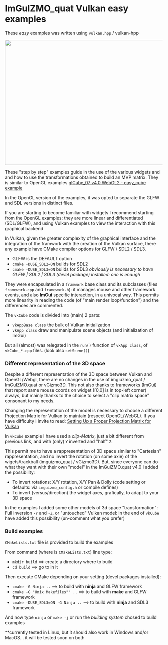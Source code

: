 # ImGuIZMO_quat Vulkan easy examples
These *easy* examples was written using `vulkan.hpp` / vulkan-hpp 

<p align="center"><a href="https://brutpitt.github.io/myRepos/imGuIZMO/example/WebGL/wglCubeExample.html"> 
<img width="640" height="400" src="https://brutpitt.github.io/myRepos/imGuIZMO/screenshots/cube_ex.png"></a>
</p>

These "step by step" examples guide in the use of the various widgets and and how to use the transformations obtained to build an MVP matrix.
They is similar to OpenGL examples [glCube_07 v4.0 WebGL2 - easy_cube example](https://brutpitt.github.io/myRepos/imGuIZMO/example/WebGL/wglCubeExample.html)


In the OpenGL version of the examples, it was opted to separate the GLFW and SDL versions in distinct files.

If you are starting to become familiar with widgets I recommend starting from the OpenGL examples: they are more linear and differentiated (SDL/GLFW), and using Vulkan examples to view the interaction with this graphical backend

In Vulkan, given the greater complexity of the graphical interface and the integration of the framwork with the creation of the Vulkan surface, there any example have CMake compiler options for GLFW / SDL2 / SDL3.
- GLFW is the DEFAULT option
- `cmake -DUSE_SDL2=ON` builds for SDL2
- `cmake -DUSE_SDL3=ON` builds for SDL3
*obviously is necessary to have GLFW | SDL2 | SDL3 (devel package) installed: one is enaugh*

They were encapsulated in a `framwork` base class and its subclasses (files `framework.cpp` and `framework.h`): it manages mouse and other framework events, and also **ImGui** specific interaction, in a univocal way.
This permits more linearity in reading the code (of "main render loop/function") and the differences are commented.

The `vkCube` code is divided into (main) 2 parts:
- `vkAppBase class` the bulk of Vulkan initialization 
- `vkApp class` draw and manipulate scene objects (and initialization of ImGui)

But all (almost) was relegated in the `run()` function of `vkApp class`, of `vkCube_*.cpp` files. 
(look also `setScene()`)


### Different representation of the 3D space
Despite a different representation of the 3D space between Vulkan and OpenGL/Webgl, there are no changes in the use of imgiuzmo_quat / ImGuIZMO.quat or vGizmo3D.
This not also thanks to frameworks (ImGui) that report same mouse coords on widget ([0,0] is in top-left corner) always, but mainly thanks to the choice to select a "clip matrix space" consonant to my needs.

Changing the representation of the model is necessary to choose a different Projection Matrix for Vulkan to maintain (respect OpenGL/WebGL).
If you have difficulty I invite to read: [Setting Up a Proper Projection Matrix for Vulkan](https://johannesugb.github.io/gpu-programming/setting-up-a-proper-vulkan-projection-matrix/) 


In `vkCube` example I have used a *clip-Matrix*, just a bit different from previous link, and with (only) `Y` inverted and "half" `Z`.

This permit me to have a rappresentation of 3D space similar to "Cartesian" rappresentation, and no invert the rotation (on some axie) of the wigets/trackball (imguizmo_quat / vGizmo3D).
But, since everyone can do what they want with their own "model" in the ImGuIZMO.quat v4.0 I added the possibility:
- To invert rotations: X/Y rotation, X/Y Pan & Dolly (code setting or defaults: via `imguizmo_config.h` or compile defines)
- To invert (versus/direction) the widget axes, grafically, to adapt to your 3D space

In the examples I added some other models of 3d space "transformation":
Full inversion `-Y` and `-Z`, or "untouched" Vulkan model: in the end of `vkCube` have added this possibility (un-comment what you prefer)


### Build examples

`CMakeLists.txt` file is provided to build the examples

From command (where is `CMakeLists.txt`) line type:
- `mkdir build` ==> create a directory where to build
- `cd build` ==> go to in it   

Then execute CMake depending on your setting (devel packages installed):
- `cmake -G Ninja ..` ==> to build with **ninja** and GLFW framework
- `cmake -G "Unix Makefiles"" ..` ==> to build with **make** and GLFW framework
- `cmake -DUSE_SDL3=ON -G Ninja ..` ==> to build with **ninja** and SDL3 framework

And now type
`ninja` or `make -j` or run the *building system* chosed to build examples


**currently tested in Linux, but it should also work in Windows and/or MacOS... it will be tested soon on both